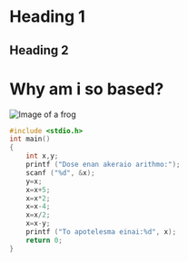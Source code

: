 # Heading 1
## Heading 2

# Why am i so based?

![Image of a frog](https://user-images.githubusercontent.com/118257809/221836562-e9d3a23f-e723-4f6d-99b6-a79caca0b453.jpg "Pepe Stare")



```c
#include <stdio.h>
int main()
{
	int x,y;
	printf ("Dose enan akeraio arithmo:");
	scanf ("%d", &x);
	y=x;
	x=x+5;	
	x=x*2;
	x=x-4;
	x=x/2;
	x=x-y;
	printf ("To apotelesma einai:%d", x);
	return 0;	
}
```
